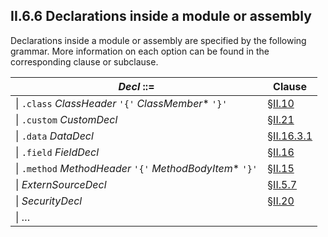 ## II.6.6 Declarations inside a module or assembly

Declarations inside a module or assembly are specified by the following grammar. More information on each option can be found in the corresponding clause or subclause.

 | _Decl_ ::= | Clause
 | ---- | ----
 | \| `.class` _ClassHeader_ `'{'` _ClassMember_* `'}'` | §[II.10](#todo-missing-hyperlink)
 | \| `.custom` _CustomDecl_ | §[II.21](#todo-missing-hyperlink)
 | \| `.data` _DataDecl_ | §[II.16.3.1](ii.16.3.1-data-declaration.md)
 | \| `.field` _FieldDecl_ | §[II.16](ii.16-defining-and-referencing-fields.md)
 | \| `.method` _MethodHeader_ `'{'` _MethodBodyItem_* `'}'` | §[II.15](#todo-missing-hyperlink)
 | \| _ExternSourceDecl_ | §[II.5.7](ii.5.7-source-line-information.md)
 | \| _SecurityDecl_ | §[II.20](#todo-missing-hyperlink) 
 | \| &hellip;
